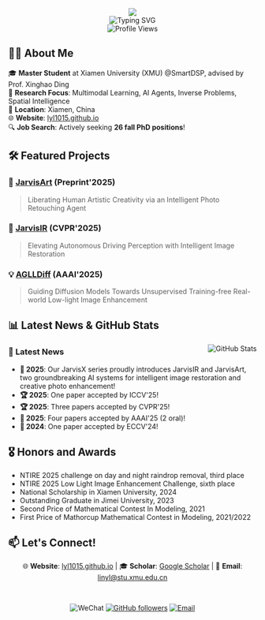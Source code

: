 <div align="center">
  <img src="https://capsule-render.vercel.app/api?type=waving&color=gradient&customColorList=0,2,30&height=120&section=header&text=Yunlong%20Lin&fontSize=30&fontColor=ffffff&animation=fadeIn&fontAlignY=35" />
</div>

<div align="center">
  <img src="https://readme-typing-svg.herokuapp.com?font=Caveat&pause=1000&color=778899&center=true&vCenter=true&width=450&lines=Exploring+AI+Frontiers+in+Vision+and+Multimodal+Learning&size=28" alt="Typing SVG" />
</div>

<div align="center">
  <img src="https://komarev.com/ghpvc/?username=LYL1015&label=Profile%20views&color=778899&style=flat" alt="Profile Views" />
</div>

## 🧑‍🎓 About Me

🎓 **Master Student** at Xiamen University (XMU) @SmartDSP, advised by Prof. Xinghao Ding  
🔬 **Research Focus**: Multimodal Learning, AI Agents, Inverse Problems, Spatial Intelligence  
📍 **Location**: Xiamen, China  
🌐 **Website**: [lyl1015.github.io](https://lyl1015.github.io/)  
🔍 **Job Search**: Actively seeking **26 fall PhD positions**!

## 🛠️ Featured Projects

### 🎨 [JarvisArt](https://github.com/LYL1015/JarvisArt) (Preprint'2025)
> Liberating Human Artistic Creativity via an Intelligent Photo Retouching Agent

### 🚗 [JarvisIR](https://github.com/LYL1015/JarvisIR) (CVPR'2025)
> Elevating Autonomous Driving Perception with Intelligent Image Restoration

### 💡 [AGLLDiff](https://github.com/LYL1015/AGLLDiff) (AAAI'2025)
> Guiding Diffusion Models Towards Unsupervised Training-free Real-world Low-light Image Enhancement

## 📊 Latest News & GitHub Stats

<img align="right" src="https://github-readme-stats.vercel.app/api?username=LYL1015&show_icons=true&theme=radical&hide_border=true&card_width=400&card_height=280&bg_color=1a1b27&title_color=4B89DC&text_color=a9b1d6&icon_color=4B89DC" alt="GitHub Stats" />

### 🌟 Latest News
- **🎉 2025**: Our JarvisX series proudly introduces JarvisIR and JarvisArt, two groundbreaking AI systems for intelligent image restoration and creative photo enhancement!
- **🏆 2025**: One paper accepted by ICCV'25!
- **🏆 2025**: Three papers accepted by CVPR'25!
- **🎊 2025**: Four papers accepted by AAAI'25 (2 oral)!
- **📄 2024**: One paper accepted by ECCV'24!

## 🎖 Honors and Awards

- NTIRE 2025 challenge on day and night raindrop removal, third place
- NTIRE 2025 Low Light Image Enhancement Challenge, sixth place
- National Scholarship in Xiamen University, 2024
- Outstanding Graduate in Jimei University, 2023
- Second Price of Mathematical Contest In Modeling, 2021
- First Price of Mathorcup Mathematical Contest in Modeling, 2021/2022

## 📫 Let's Connect!

<div align="center">

🌐 **Website**: [lyl1015.github.io](https://lyl1015.github.io/) | 🎓 **Scholar**: [Google Scholar](https://scholar.google.com/citations?user=5F3tICwAAAAJ&hl=zh-CN) | 📧 **Email**: [linyl@stu.xmu.edu.cn](mailto:linyl@stu.xmu.edu.cn)

<br>

![WeChat](https://img.shields.io/badge/WeChat-lyl20136148-4B89DC?style=flat-square&logo=wechat&logoColor=white)
[![GitHub followers](https://img.shields.io/github/followers/LYL1015?label=Follow&style=flat-square&color=4B89DC)](https://github.com/LYL1015)
[![Email](https://img.shields.io/badge/Email-Available-4B89DC?style=flat-square&color=4B89DC)](mailto:linyl@stu.xmu.edu.cn)

</div>
